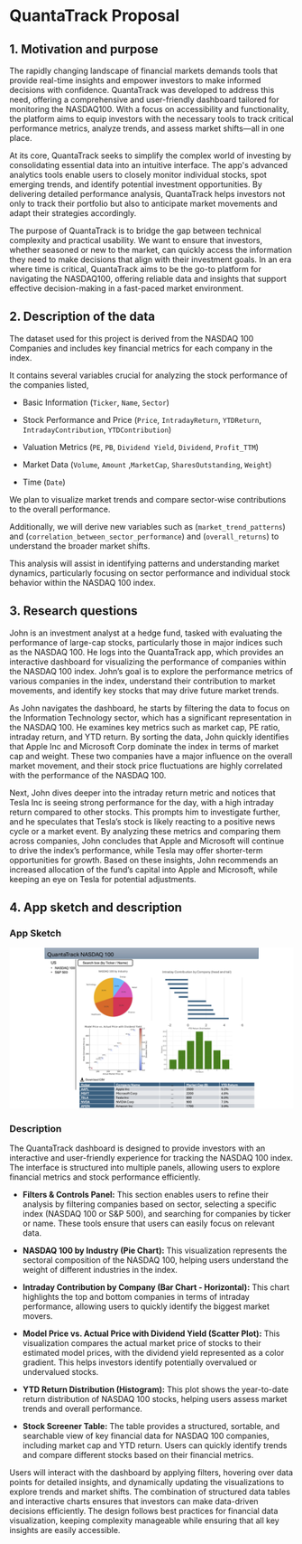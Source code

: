 # QuantaTrack Proposal

## 1. Motivation and purpose

The rapidly changing landscape of financial markets demands tools that provide real-time insights and empower investors to make informed decisions with confidence. QuantaTrack was developed to address this need, offering a comprehensive and user-friendly dashboard tailored for monitoring the NASDAQ100. With a focus on accessibility and functionality, the platform aims to equip investors with the necessary tools to track critical performance metrics, analyze trends, and assess market shifts—all in one place.

At its core, QuantaTrack seeks to simplify the complex world of investing by consolidating essential data into an intuitive interface. The app's advanced analytics tools enable users to closely monitor individual stocks, spot emerging trends, and identify potential investment opportunities. By delivering detailed performance analysis, QuantaTrack helps investors not only to track their portfolio but also to anticipate market movements and adapt their strategies accordingly.

The purpose of QuantaTrack is to bridge the gap between technical complexity and practical usability. We want to ensure that investors, whether seasoned or new to the market, can quickly access the information they need to make decisions that align with their investment goals. In an era where time is critical, QuantaTrack aims to be the go-to platform for navigating the NASDAQ100, offering reliable data and insights that support effective decision-making in a fast-paced market environment.

## 2. Description of the data

The dataset used for this project is derived from the NASDAQ 100 Companies and includes key financial metrics for each company in the index. 

It contains several variables crucial for analyzing the stock performance of the companies listed, 

- Basic Information (`Ticker`, `Name`, `Sector`)

- Stock Performance and Price (`Price`, `IntradayReturn`, `YTDReturn`, `IntradayContribution`, `YTDContribution`)

- Valuation Metrics (`PE`, `PB`, `Dividend Yield`, `Dividend`, `Profit_TTM`)

- Market Data (`Volume`, `Amount` ,`MarketCap`, `SharesOutstanding`, `Weight`)

- Time (`Date`)

We plan to visualize market trends and compare sector-wise contributions to the overall performance. 

Additionally, we will derive new variables such as (`market_trend_patterns`) and (`correlation_between_sector_performance`) and (`overall_returns`) to understand the broader market shifts.

This analysis will assist in identifying patterns and understanding market dynamics, particularly focusing on sector performance and individual stock behavior within the NASDAQ 100 index.

## 3. Research questions

John is an investment analyst at a hedge fund, tasked with evaluating the performance of large-cap stocks, particularly those in major indices such as the NASDAQ 100. He logs into the QuantaTrack app, which provides an interactive dashboard for visualizing the performance of companies within the NASDAQ 100 index. John’s goal is to explore the performance metrics of various companies in the index, understand their contribution to market movements, and identify key stocks that may drive future market trends.

As John navigates the dashboard, he starts by filtering the data to focus on the Information Technology sector, which has a significant representation in the NASDAQ 100. He examines key metrics such as market cap, PE ratio, intraday return, and YTD return. By sorting the data, John quickly identifies that Apple Inc and Microsoft Corp dominate the index in terms of market cap and weight. These two companies have a major influence on the overall market movement, and their stock price fluctuations are highly correlated with the performance of the NASDAQ 100.

Next, John dives deeper into the intraday return metric and notices that Tesla Inc is seeing strong performance for the day, with a high intraday return compared to other stocks. This prompts him to investigate further, and he speculates that Tesla’s stock is likely reacting to a positive news cycle or a market event. By analyzing these metrics and comparing them across companies, John concludes that Apple and Microsoft will continue to drive the index’s performance, while Tesla may offer shorter-term opportunities for growth. Based on these insights, John recommends an increased allocation of the fund’s capital into Apple and Microsoft, while keeping an eye on Tesla for potential adjustments.

## 4. App sketch and description

### App Sketch

![QuantaTrack Dashboard Sketch](../img/sketch.png)

### Description

The QuantaTrack dashboard is designed to provide investors with an interactive and user-friendly experience for tracking the NASDAQ 100 index. The interface is structured into multiple panels, allowing users to explore financial metrics and stock performance efficiently.

- **Filters & Controls Panel:** This section enables users to refine their analysis by filtering companies based on sector, selecting a specific index (NASDAQ 100 or S&P 500), and searching for companies by ticker or name. These tools ensure that users can easily focus on relevant data.

- **NASDAQ 100 by Industry (Pie Chart):** This visualization represents the sectoral composition of the NASDAQ 100, helping users understand the weight of different industries in the index.

- **Intraday Contribution by Company (Bar Chart - Horizontal):** This chart highlights the top and bottom companies in terms of intraday performance, allowing users to quickly identify the biggest market movers.

- **Model Price vs. Actual Price with Dividend Yield (Scatter Plot):** This visualization compares the actual market price of stocks to their estimated model prices, with the dividend yield represented as a color gradient. This helps investors identify potentially overvalued or undervalued stocks.

- **YTD Return Distribution (Histogram):** This plot shows the year-to-date return distribution of NASDAQ 100 stocks, helping users assess market trends and overall performance.

- **Stock Screener Table:** The table provides a structured, sortable, and searchable view of key financial data for NASDAQ 100 companies, including market cap and YTD return. Users can quickly identify trends and compare different stocks based on their financial metrics.

Users will interact with the dashboard by applying filters, hovering over data points for detailed insights, and dynamically updating the visualizations to explore trends and market shifts. The combination of structured data tables and interactive charts ensures that investors can make data-driven decisions efficiently. The design follows best practices for financial data visualization, keeping complexity manageable while ensuring that all key insights are easily accessible.